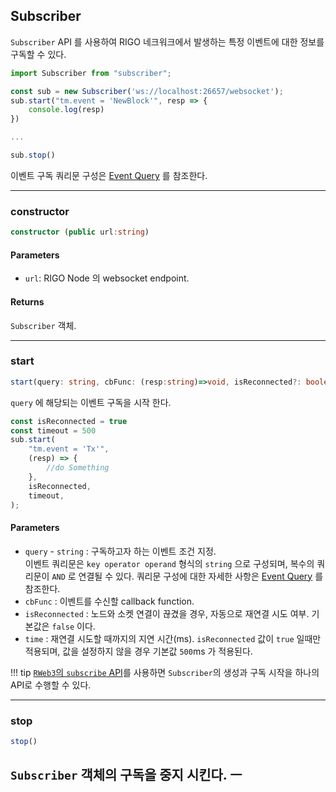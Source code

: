 ## Subscriber

`Subscriber` API 를 사용하여 RIGO 네크워크에서 발생하는 특정 이벤트에 대한 정보를 구독할 수 있다.

```ts
import Subscriber from "subscriber";

const sub = new Subscriber('ws://localhost:26657/websocket');
sub.start("tm.event = 'NewBlock'", resp => {
    console.log(resp)
})

...

sub.stop()
```

이벤트 구독 쿼리문 구성은 [Event Query](../internals/event.md#event-query) 를 참조한다.

---

### constructor
```ts
constructor (public url:string)
```

#### Parameters
- `url`: RIGO Node 의 websocket endpoint. 

#### Returns
`Subscriber` 객체.

---

### start
```ts
start(query: string, cbFunc: (resp:string)=>void, isReconnected?: boolean, time?: number)
```
`query` 에 해당되는 이벤트 구독을 시작 한다.

```ts
const isReconnected = true
const timeout = 500
sub.start(
    "tm.event = 'Tx'",
    (resp) => {
        //do Something
    },
    isReconnected,
    timeout,
);
```

#### Parameters
- `query` - `string` : 구독하고자 하는 이벤트 조건 지정.  
   이벤트 쿼리문은 `key operator operand` 형식의 `string` 으로 구성되며,
   복수의 쿼리문이 `AND` 로 연결될 수 있다.
   쿼리문 구성에 대한 자세한 사항은 [Event Query](../internals/event.md#event-query) 를 참조한다.
- `cbFunc` : 이벤트를 수신할 callback function.
- `isReconnected` : 노드와 소켓 연결이 끊겼을 경우, 자동으로 재연결 시도 여부. 기본값은 `false` 이다.
- `time` : 재연결 시도할 때까지의 지연 시간(ms). `isReconnected` 값이 `true` 일때만 적용되며, 값을 설정하지 않을 경우 기본값 `500`ms 가 적용된다.

!!! tip
[`RWeb3`의 `subscribe` API](rweb3.md#subscribe)를 사용하면 `Subscriber`의 생성과 구독 시작을 하나의 API로 수행할 수 있다.

---

### stop
```ts
stop()
```

`Subscriber` 객체의 구독을 중지 시킨다.
ㅡ
---
